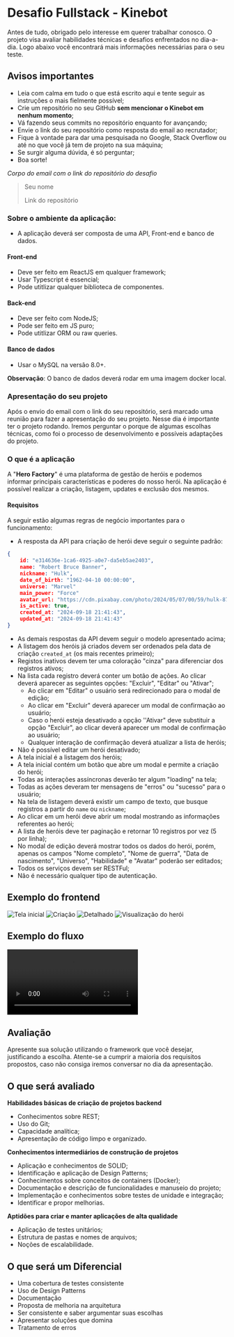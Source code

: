 # Desafio Fullstack - Kinebot

Antes de tudo, obrigado pelo interesse em querer trabalhar conosco. O projeto visa avaliar habilidades técnicas  e desafios enfrentados no dia-a-dia. 
Logo abaixo você encontrará mais informações necessárias para o seu teste.


## Avisos importantes

-   Leia com calma em tudo o que está escrito aqui e tente seguir as instruções o mais fielmente possível;
-   Crie um repositório no seu GitHub **sem mencionar o Kinebot em nenhum momento**;
-   Vá fazendo seus commits no repositório enquanto for avançando;
-   Envie o link do seu repositório como resposta do email ao recrutador;
-   Fique à vontade para dar uma pesquisada no Google, Stack Overflow ou até no que você já tem de projeto na sua máquina;
-   Se surgir alguma dúvida, é só perguntar;
-   Boa sorte!

_Corpo do email com o link do repositório do desafio_

> Seu nome
> 
> Link do repositório
>


### Sobre o ambiente da aplicação:

 - A aplicação deverá ser composta de uma API, Front-end e banco de dados.

#### Front-end
- Deve ser feito em ReactJS em qualquer framework;
- Usar Typescript é essencial;
- Pode utitlizar qualquer biblioteca de componentes.

 #### Back-end
 - Deve ser feito com NodeJS;
 - Pode ser feito em JS puro;
 - Pode utitlizar ORM ou raw queries.
 
 #### Banco de dados
 - Usar o MySQL na versão 8.0+.
 
 **Observação**: O banco de dados deverá rodar em uma imagem docker local.
 
### Apresentação do seu projeto
Após o envio do email com o link do seu repositório, será marcado uma reunião para fazer a apresentação do seu projeto. Nesse dia é importante ter o projeto rodando.
Iremos perguntar o porque de algumas escolhas técnicas, como foi o processo de desenvolvimento e possíveis adaptações do projeto.

### O que é a aplicação
A "**Hero Factory**" é uma plataforma de gestão de heróis e podemos informar principais características e poderes do nosso herói. 
Na aplicação é possível realizar a criação, listagem, updates e exclusão dos mesmos. 

#### Requisitos
A seguir estão algumas regras de negócio importantes para o funcionamento:

- A resposta da API para criação de herói deve seguir o seguinte padrão:
```json
{
	id: "e314636e-1ca6-4925-a0e7-da5eb5ae2403",
	name: "Robert Bruce Banner",
	nickname: "Hulk",
	date_of_birth: "1962-04-10 00:00:00",
	universe: "Marvel"
	main_power: "Force"
	avatar_url: "https://cdn.pixabay.com/photo/2024/05/07/00/59/hulk-8744607_1280.jpg",
	is_active: true,
	created_at: "2024-09-18 21:41:43",
	updated_at: "2024-09-18 21:41:43"
}
```
- As demais respostas da API devem seguir o modelo apresentado acima;
- A listagem dos heróis já criados devem ser ordenados pela data de criação `created_at` (os mais recentes primeiro);
- Registos inativos devem ter uma coloração "cinza" para diferenciar dos registros ativos;
- Na lista cada registro deverá conter um botão de ações. Ao clicar deverá aparecer as seguintes opções: "Excluir", "Editar" ou "Ativar";
	- Ao clicar em "Editar" o usuário será redirecionado para o modal de edição;
	- Ao clicar em "Excluir" deverá aparecer um modal de confirmação ao usuário;
	- Caso o herói esteja desativado a opção ''Ativar" deve substituir a opção "Excluir", ao clicar deverá aparecer um modal de confirmação ao usuário;
	- Qualquer interação de confirmação deverá atualizar a lista de heróis;
- Não é possível editar um herói desativado;
- A tela inicial é a listagem dos heróis;
- A tela inicial contém um botão que abre um modal e permite a criação do herói;
- Todas as interações assíncronas deverão ter algum "loading" na tela;
- Todas as ações deveram ter mensagens de "erros" ou "sucesso" para o usuário;
- Na tela de listagem deverá existir um campo de texto, que busque registros a partir do `name` ou `nickname`;
- Ao clicar em um herói deve abrir um modal mostrando as informações referentes ao herói;
- A lista de heróis deve ter paginação e retornar 10 registros por vez (5 por linha);
- No modal de edição deverá mostrar todos os dados do herói, porém, apenas os campos "Nome completo", "Nome de guerra", "Data de nascimento", "Universo", "Habilidade" e "Avatar" poderão ser editados;
- Todos os serviços devem ser RESTFul;
- Não é necessário qualquer tipo de autenticação.

## Exemplo do frontend

![Tela inicial](https://kinebot-statics.s3.us-east-1.amazonaws.com/heroes_1.png)
![Criação](https://kinebot-statics.s3.us-east-1.amazonaws.com/heroes_2.png)
![Detalhado](https://kinebot-statics.s3.us-east-1.amazonaws.com/heroes_3.png)
![Visualização do herói](https://kinebot-statics.s3.us-east-1.amazonaws.com/heroes_4.png)

## Exemplo do fluxo

![Fluxo](https://kinebot-statics.s3.us-east-1.amazonaws.com/heroes.mp4)

## Avaliação
Apresente sua solução utilizando o framework que você desejar, justificando a escolha. 
Atente-se a cumprir a maioria dos requisitos propostos, caso não consiga iremos conversar no dia da apresentação.

## O que será avaliado

**Habilidades básicas de criação de projetos backend**
-   Conhecimentos sobre REST;
-   Uso do Git;
-   Capacidade analítica;
-   Apresentação de código limpo e organizado.

**Conhecimentos intermediários de construção de projetos**
-	Aplicação e conhecimentos de SOLID;
-	Identificação e aplicação de Design Patterns;
-	Conhecimentos sobre conceitos de containers (Docker);
-	Documentação e descrição de funcionalidades e manuseio do projeto;
-	Implementação e conhecimentos sobre testes de unidade e integração;
-	Identificar e propor melhorias.

**Aptidões para criar e manter aplicações de alta qualidade**
-	Aplicação de testes unitários;
-	Estrutura de pastas e nomes de arquivos;
-	Noções de escalabilidade.

## O que será um Diferencial
-   Uma cobertura de testes consistente
-   Uso de Design Patterns
-   Documentação
-   Proposta de melhoria na arquitetura
-   Ser consistente e saber argumentar suas escolhas
-   Apresentar soluções que domina
-   Tratamento de erros
